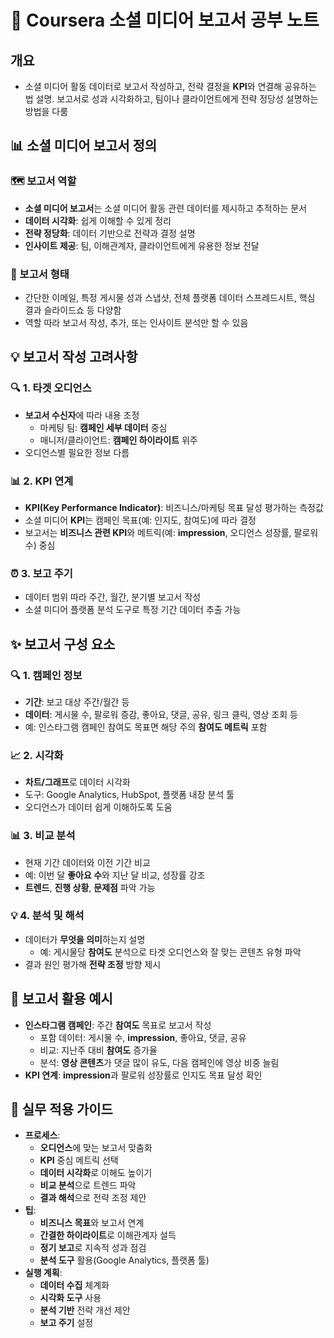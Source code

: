 # 🎯 Coursera 소셜 미디어 보고서 공부 노트

## 개요
- 소셜 미디어 활동 데이터로 보고서 작성하고, 전략 결정을 **KPI**와 연결해 공유하는 법 설명. 보고서로 성과 시각화하고, 팀이나 클라이언트에게 전략 정당성 설명하는 방법을 다룸

## 📊 소셜 미디어 보고서 정의

### 🗺️ 보고서 역할
- **소셜 미디어 보고서**는 소셜 미디어 활동 관련 데이터를 제시하고 추적하는 문서
- **데이터 시각화**: 쉽게 이해할 수 있게 정리
- **전략 정당화**: 데이터 기반으로 전략과 결정 설명
- **인사이트 제공**: 팀, 이해관계자, 클라이언트에게 유용한 정보 전달

### 🎯 보고서 형태
- 간단한 이메일, 특정 게시물 성과 스냅샷, 전체 플랫폼 데이터 스프레드시트, 핵심 결과 슬라이드쇼 등 다양함
- 역할 따라 보고서 작성, 추가, 또는 인사이트 분석만 할 수 있음

## 💡 보고서 작성 고려사항

### 🔍 1. 타겟 오디언스
- **보고서 수신자**에 따라 내용 조정
  - 마케팅 팀: **캠페인 세부 데이터** 중심
  - 매니저/클라이언트: **캠페인 하이라이트** 위주
- 오디언스별 필요한 정보 다름

### 📊 2. KPI 연계
- **KPI(Key Performance Indicator)**: 비즈니스/마케팅 목표 달성 평가하는 측정값
- 소셜 미디어 **KPI**는 캠페인 목표(예: 인지도, 참여도)에 따라 결정
- 보고서는 **비즈니스 관련 KPI**와 메트릭(예: **impression**, 오디언스 성장률, 팔로워 수) 중심

### ⏰ 3. 보고 주기
- 데이터 범위 따라 주간, 월간, 분기별 보고서 작성
- 소셜 미디어 플랫폼 분석 도구로 특정 기간 데이터 추출 가능

## ✨ 보고서 구성 요소

### 🔍 1. 캠페인 정보
- **기간**: 보고 대상 주간/월간 등
- **데이터**: 게시물 수, 팔로워 증감, 좋아요, 댓글, 공유, 링크 클릭, 영상 조회 등
- 예: 인스타그램 캠페인 참여도 목표면 해당 주의 **참여도 메트릭** 포함

### 📈 2. 시각화
- **차트/그래프**로 데이터 시각화
- 도구: Google Analytics, HubSpot, 플랫폼 내장 분석 툴
- 오디언스가 데이터 쉽게 이해하도록 도움

### 📊 3. 비교 분석
- 현재 기간 데이터와 이전 기간 비교
- 예: 이번 달 **좋아요 수**와 지난 달 비교, 성장률 강조
- **트렌드**, **진행 상황**, **문제점** 파악 가능

### 💡 4. 분석 및 해석
- 데이터가 **무엇을 의미**하는지 설명
  - 예: 게시물당 **참여도** 분석으로 타겟 오디언스와 잘 맞는 콘텐츠 유형 파악
- 결과 원인 평가해 **전략 조정** 방향 제시

## 🎯 보고서 활용 예시
- **인스타그램 캠페인**: 주간 **참여도** 목표로 보고서 작성
  - 포함 데이터: 게시물 수, **impression**, 좋아요, 댓글, 공유
  - 비교: 지난주 대비 **참여도** 증가율
  - 분석: **영상 콘텐츠**가 댓글 많이 유도, 다음 캠페인에 영상 비중 늘림
- **KPI 연계**: **impression**과 팔로워 성장률로 인지도 목표 달성 확인

## 🚀 실무 적용 가이드
- **프로세스**:
  - **오디언스**에 맞는 보고서 맞춤화
  - **KPI** 중심 메트릭 선택
  - **데이터 시각화**로 이해도 높이기
  - **비교 분석**으로 트렌드 파악
  - **결과 해석**으로 전략 조정 제안
- **팁**:
  - **비즈니스 목표**와 보고서 연계
  - **간결한 하이라이트**로 이해관계자 설득
  - **정기 보고**로 지속적 성과 점검
  - **분석 도구** 활용(Google Analytics, 플랫폼 툴)
- **실행 계획**:
  - **데이터 수집** 체계화
  - **시각화 도구** 사용
  - **분석 기반** 전략 개선 제안
  - **보고 주기** 설정
